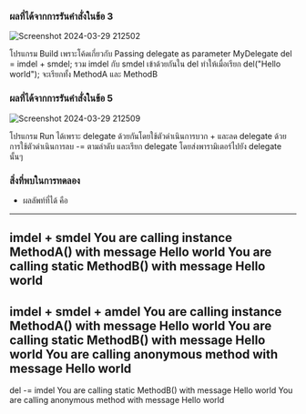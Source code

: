 ### ผลที่ได้จากการรันคำสั่งในข้อ 3

![Screenshot 2024-03-29 212502](https://github.com/KanyakornPuengmon/03376836-OOP-2566-Lab-15/assets/144195697/2f20ed28-72ca-4c38-8998-efd07e439284)

โปรแกรม Build เพราะโค้ดเกี่ยวกับ Passing delegate as parameter MyDelegate del = imdel + smdel; รวม imdel กับ smdel เข้าด้วยกันใน del ทำให้เมื่อเรียก del("Hello world"); จะเรียกทั้ง MethodA และ MethodB

### ผลที่ได้จากการรันคำสั่งในข้อ 5

![Screenshot 2024-03-29 212509](https://github.com/KanyakornPuengmon/03376836-OOP-2566-Lab-15/assets/144195697/97981e62-1d9c-4ee7-a81e-8b7627a147d2)

โปรแกรม Run ได้เพราะ delegate ด้วยกันโดยใช้ตัวดำเนินการบวก + และลด delegate ด้วยการใช้ตัวดำเนินการลบ -= ตามลำดับ และเรียก delegate โดยส่งพารามิเตอร์ไปยัง delegate นั้นๆ

### สิ่งที่พบในการทดลอง
- ผลลัพท์ที่ได้ คือ
  
------------------
imdel + smdel
You are calling instance MethodA() with message Hello world
You are calling static MethodB() with message Hello world
------------------
imdel + smdel + amdel
You are calling instance MethodA() with message Hello world
You are calling static MethodB() with message Hello world
You are calling anonymous method with message Hello world
------------------
del -= imdel
You are calling static MethodB() with message Hello world
You are calling anonymous method with message Hello world


